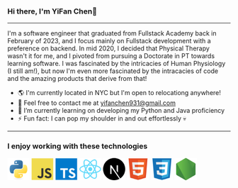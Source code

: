 ### Hi there, I'm YiFan Chen👋 

---
I'm a software engineer that graduated from Fullstack Academy back in February of 2023, and I focus mainly on Fullstack development with a preference on backend. In mid 2020, I decided that Physical Therapy wasn't it for me, and I pivoted from pursuing a Doctorate in PT towards learning software. I was fascinated by the intricacies of Human Physiology (I still am!), but now I'm even more fascinated by the intracacies of code and the amazing products that derive from that!

- 🌎 I'm currently located in NYC but I'm open to relocationg anywhere!
- 📧 Feel free to contact me at <a target="_blank">yifanchen931@gmail.com</a>
- 🌱 I’m currently learning on developing my Python and Java proficiency
- ⚡ Fun fact: I can pop my shoulder in and out effortlessly 💀

---
### I enjoy working with these technologies

<img src="https://github.com/devicons/devicon/blob/master/icons/python/python-original.svg" width="50" height="50">
<img src="https://github.com/devicons/devicon/blob/master/icons/javascript/javascript-original.svg" width="50" height="50">
<img src="https://github.com/devicons/devicon/blob/master/icons/typescript/typescript-original.svg" width="50" height="50">
<img src="https://github.com/devicons/devicon/blob/master/icons/react/react-original.svg" width="50" height="50">
<img src="https://github.com/devicons/devicon/blob/master/icons/nextjs/nextjs-original.svg" width="50" height="50">
<img src="https://github.com/devicons/devicon/blob/master/icons/html5/html5-original.svg" width="50" height="50">
<img src="https://github.com/devicons/devicon/blob/master/icons/css3/css3-original.svg" width="50" height="50">
<img src="https://github.com/devicons/devicon/blob/master/icons/nodejs/nodejs-original.svg" width="50" height="50">

<!--
**ychen289/ychen289** is a ✨ _special_ ✨ repository because its `README.md` (this file) appears on your GitHub profile.

Here are some ideas to get you started:

- 🔭 I’m currently working on ...
- 🌱 I’m currently learning ...
- 👯 I’m looking to collaborate on ...
- 🤔 I’m looking for help with ...
- 💬 Ask me about ...
- 📫 How to reach me: ...
- 😄 Pronouns: ...
- ⚡ Fun fact: ...
-->

